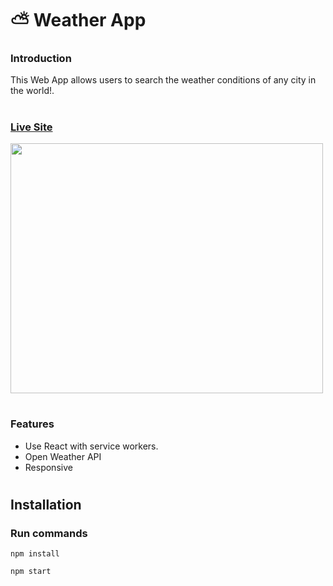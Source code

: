# ⛅️ Weather App

### Introduction
This Web App allows users to search the weather conditions of any city in the world!.
<br/>


#

### [Live Site](https://brave-edison-9885d4.netlify.app)
<img style="text-align:center" src="https://user-images.githubusercontent.com/81709725/126879879-f7a43894-02f5-47e7-8679-99390533dddd.png" width=500px height=400px/>

#

### Features

* Use React with service workers.
* Open Weather API
* Responsive

#
## Installation

### Run commands 
```console
npm install
```
```console
npm start
```
